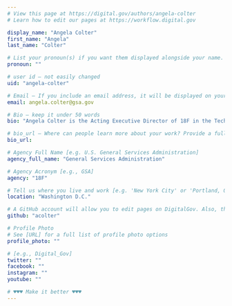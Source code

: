 ```yaml
---
# View this page at https://digital.gov/authors/angela-colter
# Learn how to edit our pages at https://workflow.digital.gov

display_name: "Angela Colter"
first_name: "Angela"
last_name: "Colter"

# List your pronoun(s) if you want them displayed alongside your name. If blank, we'll use just your name. Learn more http://mypronouns.org
pronoun: ""

# user id — not easily changed
uid: "angela-colter"

# Email — If you include an email address, it will be displayed on your profile page
email: angela.colter@gsa.gov

# Bio — keep it under 50 words
bio: "Angela Colter is the Acting Executive Director of 18F in the Technology Transformation Services (TTS). She leads a team of innovation specialists in partnerships with other federal agencies to improve the user experience of government She is also a published author and speaker on usability, accessibility, and designing for people with low-literacy skills."

# bio_url — Where can people learn more about your work? Provide a full URL [e.g. 'https://www.example.gov/']
bio_url: 

# Agency Full Name [e.g. U.S. General Services Administration]
agency_full_name: "General Services Administration"

# Agency Acronym [e.g., GSA]
agency: "18F"

# Tell us where you live and work [e.g. 'New York City' or 'Portland, OR']
location: "Washington D.C."

# A GitHub account will allow you to edit pages on DigitalGov. Also, the image used in your GitHub account can be used to populate your digital.gov profile photo. Learn more about getting a Github account at [URL]
github: "acolter"

# Profile Photo
# See [URL] for a full list of profile photo options
profile_photo: ""

# [e.g., Digital_Gov]
twitter: ""
facebook: ""
instagram: ""
youtube: ""

# ♥♥♥ Make it better ♥♥♥
---
```

